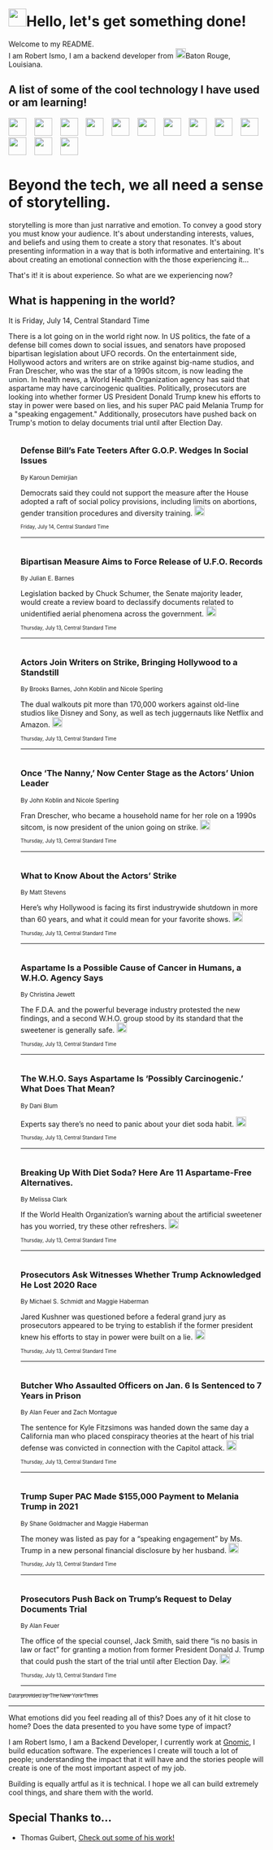 <h1><img src="https://emojis.slackmojis.com/emojis/images/1643514375/3493/hot-coffee.gif?1643514375" width="35"/>Hello, let's get something done!</h1>

<p>Welcome to my README.<br/>
I am Robert Ismo, I am a backend developer from <img src="https://emojis.slackmojis.com/emojis/images/1638395689/50435/moulin_rouge.png?1638395689" width="20"/>Baton Rouge, Louisiana.</p>
<h2>A list of some of the cool technology I have used or am learning!</h2>
<p>
<img src="https://emojis.slackmojis.com/emojis/images/1643516091/21142/meow_bongotap.gif?1643516091" width="35" alt="">
<img src="https://img.shields.io/badge/Favorite%20Frontend%20Framework-SvelteKit-f83903" alt="">
<img src="https://img.shields.io/badge/Second%20Favorite-Vue-40b581" alt="">
<img src="https://img.shields.io/badge/Most%20Used%20Runtime-Nodejs-78b061" alt="">
<img src="https://emojis.slackmojis.com/emojis/images/1643517416/34482/fire.gif?1643517416" width="35" alt="">
<img src="https://img.shields.io/badge/Javascript%20But%20Better-Typescript-0078ca" alt="">
<img src="https://img.shields.io/badge/Favorite%20Language-Elixir-3e244d" alt="">
<img src="https://img.shields.io/badge/Containerize%20Everything-Docker-6ac9ef" alt="">
<img src="https://emojis.slackmojis.com/emojis/images/1643514596/5999/meow_party.gif?1643514596" width="35" alt="">
<img src="https://img.shields.io/badge/API%20Love%20Language-Graphql-de32a5" alt="">
<img src="https://img.shields.io/badge/Our%20Favorite%20Version%20Controller-Git-e94f33" alt="">
<img src="https://img.shields.io/badge/Favorite%20Database-Redis-d42d1d" alt="">
<img src="https://emojis.slackmojis.com/emojis/images/1643514559/5584/deployparrot.gif?1643514559" width="35" alt="">
<img src="https://img.shields.io/badge/Container%20Interstate-RabbitMQ-f66200" alt="">
<img src="https://img.shields.io/badge/Gotta%20Learn-Kubernetes-316adf" alt="">
<img src="https://img.shields.io/badge/Really%20Mature%20Now-WASM-654fef" alt="">
<img src="https://emojis.slackmojis.com/emojis/images/1666642497/61942/dance_vibe.gif?1666642497" width="35" alt="">
<img src="https://img.shields.io/badge/For%20My%20M1-ARM64-657d96" alt="">
<img src="https://img.shields.io/badge/Loving%20This%20So%20Much-TailwindCSS-17bcb5" alt="">
<img src="https://img.shields.io/badge/Cool%20Build%20Tool-Vite-f9cb24" alt="">
<img src="https://emojis.slackmojis.com/emojis/images/1669231376/62819/working-on-it.gif?1669231376" width="35" alt="">
<img src="https://img.shields.io/badge/Fun%20and%20Easy%20Database-MongoDB-5f8c49" alt="">
<img src="https://img.shields.io/badge/JS%20Life%20Support-NPM-c73737" alt="">
<img src="https://img.shields.io/badge/I%20Liked%20It-DynamoDB-0073b9" alt="">
<img src="https://emojis.slackmojis.com/emojis/images/1643514045/46/question.gif?1643514045" width="35" alt="">
<img src="https://img.shields.io/badge/cool-React-60d6f9" alt="">
<img src="https://img.shields.io/badge/Future%20Big%20Project-Lambda-f37e00" alt="">
<img src="https://img.shields.io/badge/NPM%20But%20Better-PNPM-f1aa07" alt="">
<img src="https://emojis.slackmojis.com/emojis/images/1643514943/9662/fbwow.gif?1643514943" width="35" alt="">
<img src="https://img.shields.io/badge/First%20Language-C-662079" alt="">
<img src="https://img.shields.io/badge/Where%20I%20Deploy%20Frontend-Vercel-000000" alt="">
<img src="https://img.shields.io/badge/Who%20Does%20not%20Want%20an%20App-Swift-f9492a" alt="">
<img src="https://emojis.slackmojis.com/emojis/images/1643514058/151/javascript.png?1643514058" width="35" alt="">
<img src="https://img.shields.io/badge/cool-Python-fbd542" alt="">
<img src="https://img.shields.io/badge/Favorite%20Something-Stripe-656cdc" alt="">
<img src="https://img.shields.io/badge/Of%20Course-HTML5-ed6327" alt="">
<img src="https://emojis.slackmojis.com/emojis/images/1660415405/60731/bomb.gif?1660415405" width="35" alt="">
<img src="https://img.shields.io/badge/hate-CSS-2964ec" alt="">
<img src="https://img.shields.io/badge/Learning-CircleCI-141215" alt="">
<img src="https://img.shields.io/badge/Learning-Rust-fbbb3b" alt="">
<img src="https://emojis.slackmojis.com/emojis/images/1660415397/60712/writing-hand.gif?1660415397" width="35" alt="">
<img src="https://img.shields.io/badge/Dev%20Browser%20of%20Choice-Firefox-cc4e26" alt="">
<img src="https://img.shields.io/badge/Recoverying%20From%20Windows-UNIX-1781e3" alt="">
<img src="https://img.shields.io/badge/LOVE-LogSeq-90c1c2" alt="">
<img src="https://emojis.slackmojis.com/emojis/images/1643514066/223/kirby.gif?1643514066" width="35" alt="">
<img src="https://img.shields.io/badge/Daily%20Driver-MacOS-e6e6e8" alt="">
<img src="https://img.shields.io/badge/Git%20Server-Github-000000" alt="">
<img src="https://img.shields.io/badge/enjoyable-EC2-f17428" alt="">
<img src="https://emojis.slackmojis.com/emojis/images/1643514239/2069/excited.gif?1643514239" width="35" alt="">
</p>
<h1>Beyond the tech, we all need a sense of storytelling.</h1>
<p>storytelling is more than just narrative and emotion. To convey a good story you must know your audience. It's about understanding interests, values, and beliefs and using them to create a story that resonates. It's about presenting information in a way that is both informative and entertaining. It's about creating an emotional connection with the those experiencing it...</p>
<p>That's it! it is about experience. So what are we experiencing now?</p>
<h2>What is happening in the world?</h2>
<p>It is Friday, July 14, Central Standard Time</p>
<p>
There is a lot going on in the world right now. In US politics, the fate of a defense bill comes down to social issues, and senators have proposed bipartisan legislation about UFO records. On the entertainment side, Hollywood actors and writers are on strike against big-name studios, and Fran Drescher, who was the star of a 1990s sitcom, is now leading the union. In health news, a World Health Organization agency has said that aspartame may have carcinogenic qualities. Politically, prosecutors are looking into whether former US President Donald Trump knew his efforts to stay in power were based on lies, and his super PAC paid Melania Trump for a &quot;speaking engagement.&quot; Additionally, prosecutors have pushed back on Trump&#39;s motion to delay documents trial until after Election Day.</p>
<ol>
<img src="https://img.shields.io/badge/-us-blue" alt="">
<h3>Defense Bill’s Fate Teeters After G.O.P. Wedges In Social Issues</h3>
<sub>By Karoun Demirjian</sub>
<p>Democrats said they could not support the measure after the House adopted a raft of social policy provisions, including limits on abortions, gender transition procedures and diversity training.  <a href="https://nyti.ms/44GvUGD"><img src="https://developer.nytimes.com/files/poweredby_nytimes_30b.png?v=1583354208352" height="20"></a></p>
<sub><sub>Friday, July 14, Central Standard Time</sub></sub>
<hr/>
<img src="https://img.shields.io/badge/-us-blue" alt="">
<h3>Bipartisan Measure Aims to Force Release of U.F.O. Records</h3>
<sub>By Julian E. Barnes</sub>
<p>Legislation backed by Chuck Schumer, the Senate majority leader, would create a review board to declassify documents related to unidentified aerial phenomena across the government.  <a href="https://nyti.ms/3PPx6Do"><img src="https://developer.nytimes.com/files/poweredby_nytimes_30b.png?v=1583354208352" height="20"></a></p>
<sub><sub>Thursday, July 13, Central Standard Time</sub></sub>
<hr/>
<img src="https://img.shields.io/badge/-business-blue" alt="">
<h3>Actors Join Writers on Strike, Bringing Hollywood to a Standstill</h3>
<sub>By Brooks Barnes, John Koblin and Nicole Sperling</sub>
<p>The dual walkouts pit more than 170,000 workers against old-line studios like Disney and Sony, as well as tech juggernauts like Netflix and Amazon.  <a href="https://nyti.ms/3pLnnn0"><img src="https://developer.nytimes.com/files/poweredby_nytimes_30b.png?v=1583354208352" height="20"></a></p>
<sub><sub>Thursday, July 13, Central Standard Time</sub></sub>
<hr/>
<img src="https://img.shields.io/badge/-business-blue" alt="">
<h3>Once ‘The Nanny,’ Now Center Stage as the Actors’ Union Leader</h3>
<sub>By John Koblin and Nicole Sperling</sub>
<p>Fran Drescher, who became a household name for her role on a 1990s sitcom, is now president of the union going on strike.  <a href="https://nyti.ms/3XP2fJ0"><img src="https://developer.nytimes.com/files/poweredby_nytimes_30b.png?v=1583354208352" height="20"></a></p>
<sub><sub>Thursday, July 13, Central Standard Time</sub></sub>
<hr/>
<img src="https://img.shields.io/badge/-arts-blue" alt="">
<h3>What to Know About the Actors’ Strike</h3>
<sub>By Matt Stevens</sub>
<p>Here’s why Hollywood is facing its first industrywide shutdown in more than 60 years, and what it could mean for your favorite shows.  <a href="https://nyti.ms/46P8Zec"><img src="https://developer.nytimes.com/files/poweredby_nytimes_30b.png?v=1583354208352" height="20"></a></p>
<sub><sub>Thursday, July 13, Central Standard Time</sub></sub>
<hr/>
<img src="https://img.shields.io/badge/-health-blue" alt="">
<h3>Aspartame Is a Possible Cause of Cancer in Humans, a W.H.O. Agency Says</h3>
<sub>By Christina Jewett</sub>
<p>The F.D.A. and the powerful beverage industry protested the new findings, and a second W.H.O. group stood by its standard that the sweetener is generally safe.  <a href="https://nyti.ms/44J0eQN"><img src="https://developer.nytimes.com/files/poweredby_nytimes_30b.png?v=1583354208352" height="20"></a></p>
<sub><sub>Thursday, July 13, Central Standard Time</sub></sub>
<hr/>
<img src="https://img.shields.io/badge/-well-blue" alt="">
<h3>The W.H.O. Says Aspartame Is ‘Possibly Carcinogenic.’ What Does That Mean?</h3>
<sub>By Dani Blum</sub>
<p>Experts say there’s no need to panic about your diet soda habit.  <a href="https://nyti.ms/3XS6qnh"><img src="https://developer.nytimes.com/files/poweredby_nytimes_30b.png?v=1583354208352" height="20"></a></p>
<sub><sub>Thursday, July 13, Central Standard Time</sub></sub>
<hr/>
<img src="https://img.shields.io/badge/-dining-blue" alt="">
<h3>Breaking Up With Diet Soda? Here Are 11 Aspartame-Free Alternatives.</h3>
<sub>By Melissa Clark</sub>
<p>If the World Health Organization’s warning about the artificial sweetener has you worried, try these other refreshers.  <a href="https://nyti.ms/44J0gIp"><img src="https://developer.nytimes.com/files/poweredby_nytimes_30b.png?v=1583354208352" height="20"></a></p>
<sub><sub>Thursday, July 13, Central Standard Time</sub></sub>
<hr/>
<img src="https://img.shields.io/badge/-us-blue" alt="">
<h3>Prosecutors Ask Witnesses Whether Trump Acknowledged He Lost 2020 Race</h3>
<sub>By Michael S. Schmidt and Maggie Haberman</sub>
<p>Jared Kushner was questioned before a federal grand jury as prosecutors appeared to be trying to establish if the former president knew his efforts to stay in power were built on a lie.  <a href="https://nyti.ms/3DeEzEm"><img src="https://developer.nytimes.com/files/poweredby_nytimes_30b.png?v=1583354208352" height="20"></a></p>
<sub><sub>Thursday, July 13, Central Standard Time</sub></sub>
<hr/>
<img src="https://img.shields.io/badge/-us-blue" alt="">
<h3>Butcher Who Assaulted Officers on Jan. 6 Is Sentenced to 7 Years in Prison</h3>
<sub>By Alan Feuer and Zach Montague</sub>
<p>The sentence for Kyle Fitzsimons was handed down the same day a California man who placed conspiracy theories at the heart of his trial defense was convicted in connection with the Capitol attack.  <a href="https://nyti.ms/47115hZ"><img src="https://developer.nytimes.com/files/poweredby_nytimes_30b.png?v=1583354208352" height="20"></a></p>
<sub><sub>Thursday, July 13, Central Standard Time</sub></sub>
<hr/>
<img src="https://img.shields.io/badge/-us-blue" alt="">
<h3>Trump Super PAC Made $155,000 Payment to Melania Trump in 2021</h3>
<sub>By Shane Goldmacher and Maggie Haberman</sub>
<p>The money was listed as pay for a “speaking engagement” by Ms. Trump in a new personal financial disclosure by her husband.  <a href="https://nyti.ms/3XQaaFT"><img src="https://developer.nytimes.com/files/poweredby_nytimes_30b.png?v=1583354208352" height="20"></a></p>
<sub><sub>Thursday, July 13, Central Standard Time</sub></sub>
<hr/>
<img src="https://img.shields.io/badge/-us-blue" alt="">
<h3>Prosecutors Push Back on Trump’s Request to Delay Documents Trial</h3>
<sub>By Alan Feuer</sub>
<p>The office of the special counsel, Jack Smith, said there “is no basis in law or fact” for granting a motion from former President Donald J. Trump that could push the start of the trial until after Election Day.  <a href="https://nyti.ms/46Oz78J"><img src="https://developer.nytimes.com/files/poweredby_nytimes_30b.png?v=1583354208352" height="20"></a></p>
<sub><sub>Thursday, July 13, Central Standard Time</sub></sub>
<hr/>
</ol>
<a href="https://developer.nytimes.com"><sub><sub>Data provided by The New York Times</sub></sub></a>
<hr/>
<p>What emotions did you feel reading all of this? Does any of it hit close to home? Does the data presented to you have some type of impact?</p>
<p>I am Robert Ismo, I am a Backend Developer, I currently work at <a href="https://gnomic.education/">Gnomic</a>, I build education software. The experiences I create will touch a lot of people; understanding the impact that it will have and the stories people will create is one of the most important aspect of my job.</p>
<p>Building is equally artful as it is technical. I hope we all can build extremely cool things, and share them with the world.</p>
<h2>Special Thanks to...</h2>
<ul>
<li>Thomas Guibert, <a href="https://github.com/thmsgbrt/thmsgbrt">Check out some of his work!</a></li>
</ul>